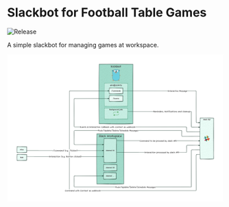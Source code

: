 # Slackbot for Football Table Games
![Release](https://github.com/theadell/kickbot/actions/workflows/trigger.on_publish_release.yml/badge.svg)

A simple slackbot for managing games at workspace. 

![Architecture Diagram](./diagram.png)
